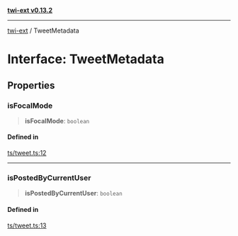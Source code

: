 [**twi-ext v0.13.2**](../README.md)

***

[twi-ext](../README.md) / TweetMetadata

# Interface: TweetMetadata

## Properties

### isFocalMode

> **isFocalMode**: `boolean`

#### Defined in

[ts/tweet.ts:12](https://github.com/Robot-Inventor/twi-ext/blob/954e335f23904a0355a79e4133d59c9888108e45/src/ts/tweet.ts#L12)

***

### isPostedByCurrentUser

> **isPostedByCurrentUser**: `boolean`

#### Defined in

[ts/tweet.ts:13](https://github.com/Robot-Inventor/twi-ext/blob/954e335f23904a0355a79e4133d59c9888108e45/src/ts/tweet.ts#L13)
